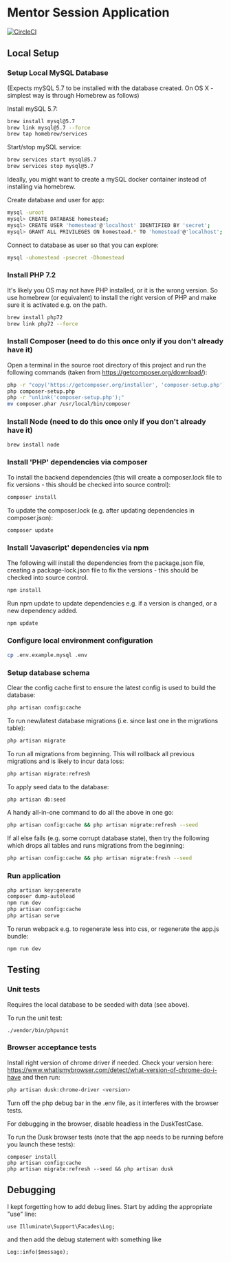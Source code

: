 # Mentor Session Application

[![CircleCI](https://circleci.com/gh/the-kids-network/impact-capture-form.svg?style=svg)](https://circleci.com/gh/the-kids-network/impact-capture-form)

## Local Setup

### Setup Local MySQL Database

(Expects mySQL 5.7 to be installed with the database created.
On OS X - simplest way is through Homebrew as follows)

Install mySQL 5.7:
```bash
brew install mysql@5.7
brew link mysql@5.7 --force
brew tap homebrew/services
```

Start/stop mySQL service:
```bash
brew services start mysql@5.7
brew services stop mysql@5.7
```

Ideally, you might want to create a mySQL docker container instead of installing via homebrew.

Create database and user for app:
```bash
mysql -uroot
mysql> CREATE DATABASE homestead;
mysql> CREATE USER 'homestead'@'localhost' IDENTIFIED BY 'secret';
mysql> GRANT ALL PRIVILEGES ON homestead.* TO 'homestead'@'localhost';
```

Connect to database as user so that you can explore:
```bash
mysql -uhomestead -psecret -Dhomestead
```

### Install PHP 7.2

It's likely you OS may not have PHP installed, or it is the wrong version. So use homebrew (or equivalent) to install the right version of PHP and make sure it is activated e.g. on the path.

```bash
brew install php72
brew link php72 --force
```

### Install Composer (need to do this once only if you don't already have it)

Open a terminal in the source root directory of this project and run the following commands (taken from https://getcomposer.org/download/):

```bash
php -r "copy('https://getcomposer.org/installer', 'composer-setup.php');"
php composer-setup.php
php -r "unlink('composer-setup.php');"
mv composer.phar /usr/local/bin/composer
```

### Install Node  (need to do this once only if you don't already have it)

```bash
brew install node
```

### Install 'PHP' dependencies via composer

To install the backend dependencies (this will create a composer.lock file to fix versions - this should be checked into source control):

```bash
composer install
```

To update the composer.lock (e.g. after updating dependencies in composer.json):

```bash
composer update
```

### Install 'Javascript' dependencies via npm

The following will install the dependencies from the package.json file, creating a package-lock.json file to fix the versions - this should be checked into source control.

```bash
npm install
```

Run npm update to update dependencies e.g. if a version is changed, or a new dependency added.

```bash
npm update
```

### Configure local environment configuration

```bash
cp .env.example.mysql .env
```

### Setup database schema

Clear the config cache first to ensure the latest config is used to build the database:

```bash
php artisan config:cache
```

To run new/latest database migrations (i.e. since last one in the migrations table):

```bash
php artisan migrate
```

To run all migrations from beginning. This will rollback all previous migrations and is likely to incur data loss:

```bash
php artisan migrate:refresh
```

To apply seed data to the database:

```bash
php artisan db:seed
```

A handy all-in-one command to do all the above in one go:

```bash
php artisan config:cache && php artisan migrate:refresh --seed
```

If all else fails (e.g. some corrupt database state), then try the following which drops all tables and runs migrations from the beginning:

```bash
php artisan config:cache && php artisan migrate:fresh --seed
```

### Run application

```bash
php artisan key:generate
composer dump-autoload
npm run dev
php artisan config:cache
php artisan serve
```

To rerun webpack e.g. to regenerate less into css, or regenerate the app.js bundle:
```
npm run dev
```

## Testing

### Unit tests

Requires the local database to be seeded with data (see above).

To run the unit test:

```
./vendor/bin/phpunit
```

### Browser acceptance tests

Install right version of chrome driver if needed. Check your version here: https://www.whatismybrowser.com/detect/what-version-of-chrome-do-i-have and then run:

```bash
php artisan dusk:chrome-driver <version>
```

Turn off the php debug bar in the .env file, as it interferes with the browser tests.

For debugging in the browser, disable headless in the DuskTestCase.

To run the Dusk browser tests (note that the app needs to be running before you launch these tests): 

```
composer install
php artisan config:cache
php artisan migrate:refresh --seed && php artisan dusk
```

## Debugging

I kept forgetting how to add debug lines. Start by adding the appropriate "use" line:
```
use Illuminate\Support\Facades\Log;
```
and then add the debug statement with something like
```
Log::info($message);
```